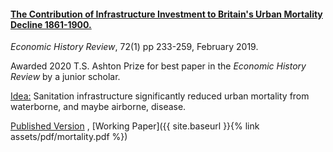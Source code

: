 ---
---

#### [The Contribution of Infrastructure Investment to Britain's Urban Mortality Decline 1861-1900.](https://onlinelibrary.wiley.com/doi/abs/10.1111/ehr.12699)

_Economic History Review_, 72(1) pp 233-259, February 2019.

Awarded 2020 T.S. Ashton Prize for best paper in the _Economic History Review_ by a junior scholar.

<ins>Idea:</ins> Sanitation infrastructure significantly reduced urban mortality from waterborne, and maybe airborne, disease.

[Published Version](https://onlinelibrary.wiley.com/doi/abs/10.1111/ehr.12699) , [Working Paper]({{ site.baseurl }}{% link assets/pdf/mortality.pdf %})


